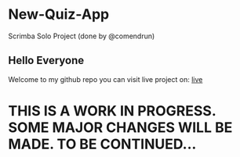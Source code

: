 # New-Quiz-App
Scrimba Solo Project (done by @comendrun)

## Hello Everyone
Welcome to my github repo
you can visit live project on: [live](https://comendrun.github.io/New-Quiz-App/)


# THIS IS A WORK IN PROGRESS. SOME MAJOR CHANGES WILL BE MADE. TO BE CONTINUED...
